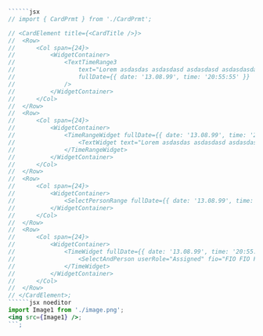 ```jsx { "file": "./CardPrmt.tsx" }

``````jsx
// import { CardPrmt } from './CardPrmt';

// <CardElement title={<CardTitle />}>
// 	<Row>
// 		<Col span={24}>
// 			<WidgetContainer>
// 				<TextTimeRange3
// 					text="Lorem asdasdas asdasdasd asdasdasd asdasdasdas sadasdasdasd asfdsdfsdfs sdfsdfsd fsdfsdahfd adfhfasdhgasdfg asfdhadffsdafs afdshadfgsadf. Lorem asdasdas asdasdasd asdasdasd asdasdasdas sadasdasdasd asfdsdfsdfs sdfsdfsd fsdfsdahfd adfhfasdhgasdfg asfdhadffsdafs afdshadfgsadf"
// 					fullDate={{ date: '13.08.99', time: '20:55:55' }}
// 				/>
// 			</WidgetContainer>
// 		</Col>
// 	</Row>
// 	<Row>
// 		<Col span={24}>
// 			<WidgetContainer>
// 				<TimeRangeWidget fullDate={{ date: '13.08.99', time: '20:55:55' }}>
// 					<TextWidget text="Lorem asdasdas asdasdasd asdasdasd asdasdasdas sadasdasdasd asfdsdfsdfs sdfsdfsd fsdfsdahfd adfhfasdhgasdfg asfdhadffsdafs afdshadfgsadf. Lorem asdasdas asdasdasd asdasdasd asdasdasdas sadasdasdasd asfdsdfsdfs sdfsdfsd fsdfsdahfd adfhfasdhgasdfg asfdhadffsdafs afdshadfgsadf" />
// 				</TimeRangeWidget>
// 			</WidgetContainer>
// 		</Col>
// 	</Row>
// 	<Row>
// 		<Col span={24}>
// 			<WidgetContainer>
// 				<SelectPersonRange fullDate={{ date: '13.08.99', time: '20:55:55' }} userRole="Assigned" fio="FIO FIO FIO FIO" />
// 			</WidgetContainer>
// 		</Col>
// 	</Row>
// 	<Row>
// 		<Col span={24}>
// 			<WidgetContainer>
// 				<TimeWidget fullDate={{ date: '13.08.99', time: '20:55:55' }}>
// 					<SelectAndPerson userRole="Assigned" fio="FIO FIO FIO FIO" />
// 				</TimeWidget>
// 			</WidgetContainer>
// 		</Col>
// 	</Row>
// </CardElement>;
``````jsx noeditor
import Image1 from './image.png';
<img src={Image1} />;
```;
